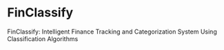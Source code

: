 # FinClassify

FinClassify: Intelligent Finance Tracking and Categorization System Using Classification Algorithms
